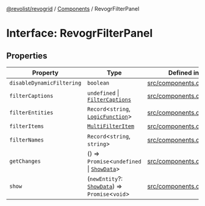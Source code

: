 [@revolist/revogrid](README.md) / [Components](Namespace.Components.md) / RevogrFilterPanel

# Interface: RevogrFilterPanel

## Properties

| Property | Type | Defined in |
| ------ | ------ | ------ |
| `disableDynamicFiltering` | `boolean` | [src/components.d.ts:400](https://github.com/revolist/revogrid/blob/b7bc91178b5b059b1432f9bb6ddbfab652d2c8cf/src/components.d.ts#L400) |
| `filterCaptions` | `undefined` \| [`FilterCaptions`](TypeAlias.FilterCaptions.md) | [src/components.d.ts:401](https://github.com/revolist/revogrid/blob/b7bc91178b5b059b1432f9bb6ddbfab652d2c8cf/src/components.d.ts#L401) |
| `filterEntities` | `Record`\<`string`, [`LogicFunction`](TypeAlias.LogicFunction.md)\> | [src/components.d.ts:402](https://github.com/revolist/revogrid/blob/b7bc91178b5b059b1432f9bb6ddbfab652d2c8cf/src/components.d.ts#L402) |
| `filterItems` | [`MultiFilterItem`](TypeAlias.MultiFilterItem.md) | [src/components.d.ts:403](https://github.com/revolist/revogrid/blob/b7bc91178b5b059b1432f9bb6ddbfab652d2c8cf/src/components.d.ts#L403) |
| `filterNames` | `Record`\<`string`, `string`\> | [src/components.d.ts:404](https://github.com/revolist/revogrid/blob/b7bc91178b5b059b1432f9bb6ddbfab652d2c8cf/src/components.d.ts#L404) |
| `getChanges` | () => `Promise`\<`undefined` \| [`ShowData`](TypeAlias.ShowData.md)\> | [src/components.d.ts:405](https://github.com/revolist/revogrid/blob/b7bc91178b5b059b1432f9bb6ddbfab652d2c8cf/src/components.d.ts#L405) |
| `show` | (`newEntity`?: [`ShowData`](TypeAlias.ShowData.md)) => `Promise`\<`void`\> | [src/components.d.ts:406](https://github.com/revolist/revogrid/blob/b7bc91178b5b059b1432f9bb6ddbfab652d2c8cf/src/components.d.ts#L406) |
